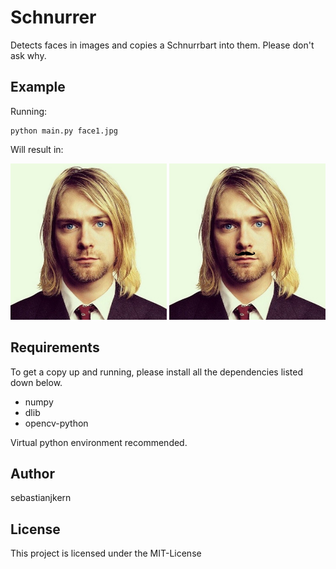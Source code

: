 # Schnurrer

Detects faces in images and copies a Schnurrbart into them. 
Please don't ask why. 

## Example

Running:

```
python main.py face1.jpg
```

Will result in:

<img src="/face1.jpg" width="250"> <img src="/modified_face.jpg" width="250">

## Requirements

To get a copy up and running, please install 
all the dependencies listed down below.

- numpy
- dlib
- opencv-python

Virtual python environment recommended.

## Author

sebastianjkern

## License

This project is licensed under the MIT-License

